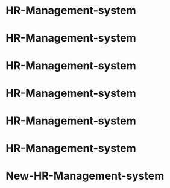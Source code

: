 # HR-Management-system
# HR-Management-system
# HR-Management-system
# HR-Management-system
# HR-Management-system
# HR-Management-system
# New-HR-Management-system
